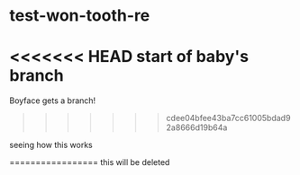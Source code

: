 test-won-tooth-re
=================

<<<<<<< HEAD
start of baby's branch
=======
Boyface gets a branch!
>>>>>>> cdee04bfee43ba7cc61005bdad92a8666d19b64a

seeing how this works


=================
this will be deleted
